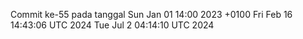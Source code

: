 Commit ke-55 pada tanggal Sun Jan 01 14:00 2023 +0100
Fri Feb 16 14:43:06 UTC 2024
Tue Jul  2 04:14:10 UTC 2024
